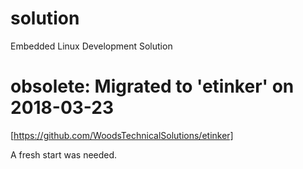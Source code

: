 # solution

Embedded Linux Development Solution

# obsolete: Migrated to 'etinker' on 2018-03-23
[https://github.com/WoodsTechnicalSolutions/etinker]

A fresh start was needed.

